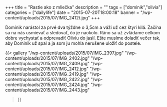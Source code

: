 +++
title = "Rastie ako z mliečka"
description = ""
tags = ["dominik","olivia"]
categories = ["dailylife"]
date = "2015-07-20T18:00:18"
banner = "/wp-content/uploads/2015/07/IMG_2412t.jpg"
+++

Dominik narástol za prvé dva týždne o 3,5cm a váži už cez štyri kilá. Začína sa na nás usmievať a sledovať, čo je naokolo. Ráno sa už zvládame
celkom dobre vychystať a odprevadiť Oliviu do jaslí. Ešte musíme doladiť večer tak, aby Dominik už
spal a ja som ju mohla nerušene uložiť do postele.

{{< gallery
    "/wp-content/uploads/2015/07/IMG_2397.jpg"
    "/wp-content/uploads/2015/07/IMG_2402.jpg"
    "/wp-content/uploads/2015/07/IMG_2409.jpg"
    "/wp-content/uploads/2015/07/IMG_2412.jpg"
    "/wp-content/uploads/2015/07/IMG_2419.jpg"
    "/wp-content/uploads/2015/07/IMG_2422.jpg"
    "/wp-content/uploads/2015/07/IMG_2424.jpg"
    "/wp-content/uploads/2015/07/IMG_2443.jpg"
>}}
